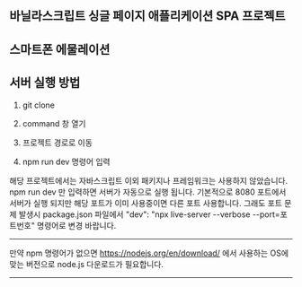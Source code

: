 ## 바닐라스크립트 싱글 페이지 애플리케이션 SPA 프로젝트
## 스마트폰 에물레이션

## 서버 실행 방법

1. git clone

2. command 창 열기

3. 프로젝트 경로로 이동

4. npm run dev 명령어 입력

해당 프로젝트에서는 자바스크립트 이외 패키지나 프레임워크는 사용하지 않았습니다.
npm run dev 만 입력하면 서버가 자동으로 실행 됩니다.
기본적으로 8080 포트에서 서버가 실행 되지만 해당 포트가 이미 사용중이면 다른 포트 사용합니다.
그래도 포트 문제 발생시 package.json 파일에서
"dev": "npx live-server --verbose --port=포트번호" 명령어로 변경 바랍니다.

***
만약 npm 명령어가 없으면 https://nodejs.org/en/download/ 에서 사용하는 OS에 맞는 버전으로 node.js 다운로드가 필요합니다.
***
